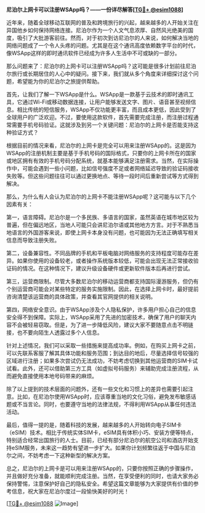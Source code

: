 **尼泊尔上网卡可以注册WSApp吗？——一份详尽解答[[TG💪+ @esim1088](https://t.me/s/esim1088)]**

近年来，随着全球移动互联网的普及和跨境旅行的兴起，越来越多的人开始关注在异国他乡如何保持网络连接。尼泊尔作为一个人文气息浓厚、自然风光绝美的国度，吸引了大批游客前往。然而，对于初次到访尼泊尔的人来说，如何解决当地的网络问题成了一个令人头疼的问题。尤其是在这个通讯高度依赖数字平台的时代，像WSApp这样的即时通讯软件已经成为许多人生活中不可或缺的一部分。

那么问题来了：尼泊尔的上网卡可以注册WSApp吗？这可能是很多计划前往尼泊尔旅行或长期居住的人心中的疑问。接下来，我们就从多个角度来详细探讨这个问题，希望能为你的尼泊尔之旅提供帮助。

首先，让我们了解一下WSApp是什么。WSApp是一款基于云技术的即时通讯工具，它通过Wi-Fi或移动数据连接，让用户能够发送文字、图片、语音甚至视频信息。相比传统的短信服务，WSApp不仅功能更丰富，而且成本更低，因此受到了全球用户的广泛欢迎。不过，要使用这款软件，首先需要完成注册，而注册过程通常需要手机号码验证。这就涉及到另一个关键问题：尼泊尔的上网卡是否能支持这种验证方式？

根据目前的情况来看，尼泊尔的上网卡是完全可以用来注册WSApp的。这是因为WSApp的注册机制主要是基于手机号码的国际格式，只要你的上网卡所在的国家或地区拥有有效的手机号码分配系统，就基本能够满足注册需求。当然，在实际操作中，可能会遇到一些小问题，比如信号强度不足或者网络延迟导致的验证码接收失败等。但这些问题往往可以通过更换地点、等待一段时间后重新尝试等方式得到解决。

那么，为什么有人会认为尼泊尔的上网卡不能注册WSApp呢？这可能与以下几个因素有关：

第一，语言障碍。尼泊尔是一个多民族、多语言的国家，虽然英语在城市地区较为普遍，但在偏远地区，当地人可能只会讲尼泊尔语或其他地方方言。对于不熟悉当地语言的外国游客来说，即使上网卡本身没有问题，也可能因为无法正确填写相关信息而导致注册失败。

第二，设备兼容性。不同品牌的手机和平板电脑对网络服务的支持程度可能存在差异。如果你使用的设备较老，或者操作系统版本较低，可能会出现无法正常接收验证码的情况。在这种情况下，建议升级设备硬件或更新软件版本后再进行尝试。

第三，运营商限制。尽管大多数尼泊尔的移动运营商都支持国际漫游服务，但仍有个别运营商可能会对某些特定的服务实施限制。因此，在选择上网卡时，最好提前咨询清楚该运营商的具体政策，并查看其官网提供的相关说明。

第四，网络安全意识。由于WSApp涉及个人隐私保护，许多用户担心自己的信息安全得不到保障。实际上，WSApp采用了先进的加密技术，确保了用户的聊天内容不会被轻易窃取。但是，为了进一步降低风险，建议大家不要随意点击不明链接，也不要向陌生人透露过多个人信息。

针对上述情况，我们可以采取一些措施来提高成功率。例如，在购买上网卡之前，可以先联系客服了解其具体功能和服务范围；到达目的地后，尽量选择信号较强的区域进行注册；如果多次尝试仍无法成功，不妨考虑切换到其他运营商的SIM卡试试看。此外，还可以借助第三方工具（如虚拟号码服务）来辅助完成注册流程，从而避免直接使用本地号码带来的麻烦。

除了以上提到的技术层面的问题外，还有一些文化和习惯上的差异也需要引起注意。比如，在尼泊尔使用WSApp时，应该尊重当地的文化习俗，避免发布敏感话题或不当言论。同时，也要遵守当地的法律法规，不得利用WSApp从事任何违法活动。

最后，值得一提的是，随着科技的发展，越来越多的人开始转向电子SIM卡（eSIM）技术。相比于传统实体SIM卡，eSIM具有体积小巧、安装方便等特点，特别适合经常出国旅行的人士。目前，已经有部分尼泊尔的航空公司和酒店开始支持eSIM服务，未来这一趋势有望进一步扩大。如果你计划频繁往返于中国与尼泊尔之间，不妨考虑一下这种新型的解决方案。

总之，尼泊尔的上网卡是可以用来注册WSApp的，只要你按照正确的步骤操作，并且做好充分准备，就能顺利完成注册。当然，在享受便利的同时，也请大家务必保持警惕，注意保护好自己的隐私安全。希望这篇文章能够为大家提供有价值的参考信息，祝大家在尼泊尔度过一段愉快美好的时光！

[[TG💪+ @esim1088](https://t.me/s/esim1088) ![Image](https://i.postimg.cc/4NQfJmqS/Snipaste-2025-05-13-00-14-12.png)]
